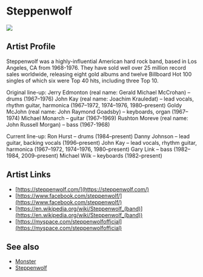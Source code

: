 # Steppenwolf

![](../../asssets/artists/Steppenwolf.png)

## Artist Profile

Steppenwolf was a highly-influential American hard rock band, based in Los Angeles, CA from 1968-1976. They have sold well over 25 million record sales worldwide, releasing eight gold albums and twelve Billboard Hot 100 singles of which six were Top 40 hits, including three Top 10.

Original line-up: 
Jerry Edmonton (real name: Gerald Michael McCrohan) – drums (1967–1976)
John Kay (real name: Joachim Krauledat) – lead vocals, rhythm guitar, harmonica (1967–1972, 1974–1976, 1980–present)
Goldy McJohn (real name: John Raymond Goadsby) – keyboards, organ (1967–1974)
Michael Monarch – guitar (1967–1969)
Rushton Moreve (real name: John Russell Morgan) – bass (1967-1968)

Current line-up:
Ron Hurst – drums (1984–present)
Danny Johnson – lead guitar, backing vocals (1996–present)
John Kay – lead vocals, rhythm guitar, harmonica (1967–1972, 1974–1976, 1980–present)
Gary Link – bass (1982–1984, 2009–present)
Michael Wilk – keyboards (1982–present)

## Artist Links

- [https://steppenwolf.com/](https://steppenwolf.com/)
- [https://www.facebook.com/steppenwolf/](https://www.facebook.com/steppenwolf/)
- [https://en.wikipedia.org/wiki/Steppenwolf_(band)](https://en.wikipedia.org/wiki/Steppenwolf_(band))
- [https://myspace.com/steppenwolfofficial](https://myspace.com/steppenwolfofficial)


## See also

- [Monster](Steppenwolf-Monster.md)
- [Steppenwolf](Steppenwolf-Steppenwolf.md)
